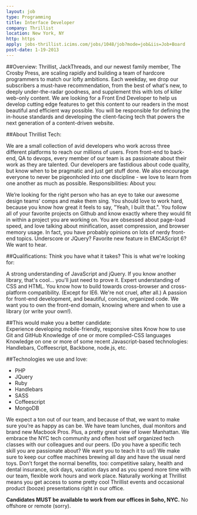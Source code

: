 ```yaml
---
layout: job
type: Programming
title: Interface Developer
company: Thrillist
location: New York, NY
http: https
apply: jobs-thrillist.icims.com/jobs/1048/job?mode=job&iis=Job+Board
post-date: 1-19-2013
--- 
```


##Overview:
Thrillist, JackThreads, and our newest family member, The Crosby Press, are scaling rapidly and building a team of hardcore programmers to match our lofty ambitions. Each weekday, we drop our subscribers a must-have recommendation, from the best of what's new, to deeply under-the-radar goodness, and supplement this with lots of killer web-only content. We are looking for a Front End Developer to help us develop cutting edge features to get this content to our readers in the most beautiful and efficient way possible. You will be responsible for defining the in-house standards and developing the client-facing tech that powers the next generation of a content-driven website.
 
##About Thrillist Tech:

We are a small collection of avid developers who work across three different platforms to reach our millions of users. From front-end to back-end, QA to devops, every member of our team is as passionate about their work as they are talented. Our developers are fastidious about code quality, but know when to be pragmatic and just get stuff done. We also encourage everyone to never be pigeonholed into one discipline - we love to learn from one another as much as possible.
Responsibilities:
About you:
 
We’re looking for the right person who has an eye to take our awesome design teams' comps and make them sing. You should love to work hard, because you know how great it feels to say, "Yeah, I built that.". You follow all of your favorite projects on Github and know exactly where they would fit in within a project you are working on. You are obsessed about page-load speed, and love talking about minification, asset compression, and browser memory usage. In fact, you have probably opinions on lots of nerdy front-end topics. Underscore or JQuery? Favorite new feature in EMCAScript 6? We want to hear.
 
##Qualifications:
Think you have what it takes? This is what we're looking for: 

 
A strong understanding of JavaScript and jQuery. If you know another library, that's cool... you'll just need to prove it. 
Expert understanding of CSS and HTML. You know how to build towards cross-browser and cross-platform compatibility. (Except for IE6. We're not cruel, after all.) 
A passion for front-end development, and beautiful, concise, organized code. We want you to own the front-end domain, knowing where and when to use a library (or write your own!). 

##This would make you a better candidate:   
Experience developing mobile-friendly, responsive sites
Know how to use Git and GitHub 
Knowledge of one or more compiled-CSS languages
Knowledge on one or more of some recent Javascript-based technologies: Handlebars, Coffeescript, Backbone, node.js, etc.
 
##Technologies we use and love:
* PHP
* JQuery
* Ruby
* Handlebars
* SASS
* Coffeescript
* MongoDB
 
 
We expect a ton out of our team, and because of that, we want to make sure you’re as happy as can be. We have team lunches, dual monitors and brand new Macbook Pros. Plus, a pretty great view of lower Manhattan. We embrace the NYC tech community and often host self organized tech classes with our colleagues and our peers. (Do you have a specific tech skill you are passionate about? We want you to teach it to us!) We make sure to keep our coffee machines brewing all day and have the usual nerd toys. Don’t forget the normal benefits, too: competitive salary, health and dental insurance, sick days, vacation days and as you spend more time with our team, flexible work hours and work place. Naturally working at Thrillist means you get access to some pretty cool Thrillist events and occasional product (booze) presentations right in our office. 
 
**Candidates MUST be available to work from our offices in Soho, NYC.**
No offshore or remote (sorry). 
